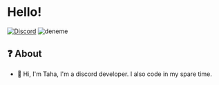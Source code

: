 # Hello!
[![Discord](https://r.resimlink.com/3HUsC.png)](https://discord.com/users/797108592905551943)
![deneme](https://r.resimlink.com/McbDLtzs.png)
## ❓ About


- 🔱 Hi, I'm Taha, I'm a discord developer. I also code in my spare time.
